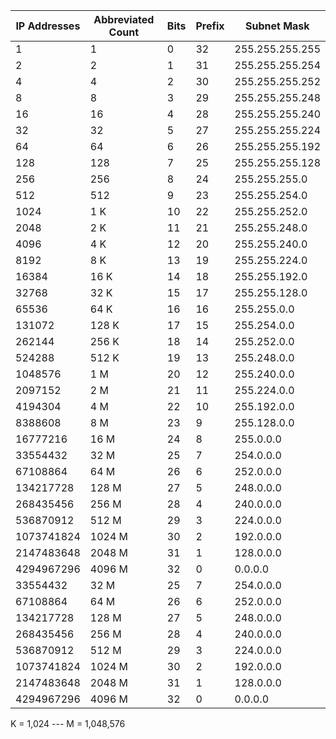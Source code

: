 | IP Addresses | Abbreviated Count | Bits | Prefix | Subnet Mask |
| -----------|--------|----|----|-----------------|
| 1          | 1      | 0  | 32 | 255.255.255.255 |
| 2          | 2      | 1  | 31 | 255.255.255.254 |
| 4          | 4      | 2  | 30 | 255.255.255.252 |
| 8          | 8      | 3  | 29 | 255.255.255.248 |
| 16         | 16     | 4  | 28 | 255.255.255.240 |
| 32         | 32     | 5  | 27 | 255.255.255.224 |
| 64         | 64     | 6  | 26 | 255.255.255.192 |
| 128        | 128    | 7  | 25 | 255.255.255.128 |
| 256        | 256    | 8  | 24 | 255.255.255.0   |
| 512        | 512    | 9  | 23 | 255.255.254.0   |
| 1024       | 1 K    | 10 | 22 | 255.255.252.0   |
| 2048       | 2 K    | 11 | 21 | 255.255.248.0   |
| 4096       | 4 K    | 12 | 20 | 255.255.240.0   |
| 8192       | 8 K    | 13 | 19 | 255.255.224.0   |
| 16384      | 16 K   | 14 | 18 | 255.255.192.0   |
| 32768      | 32 K   | 15 | 17 | 255.255.128.0   |
| 65536      | 64 K   | 16 | 16 | 255.255.0.0     |
| 131072     | 128 K  | 17 | 15 | 255.254.0.0     |
| 262144     | 256 K  | 18 | 14 | 255.252.0.0     |
| 524288     | 512 K  | 19 | 13 | 255.248.0.0     |
| 1048576    | 1 M    | 20 | 12 | 255.240.0.0     |
| 2097152    | 2 M    | 21 | 11 | 255.224.0.0     |
| 4194304    | 4 M    | 22 | 10 | 255.192.0.0     |
| 8388608    | 8 M    | 23 | 9  | 255.128.0.0     |
| 16777216   | 16 M   | 24 | 8  | 255.0.0.0       |
| 33554432   | 32 M   | 25 | 7  | 254.0.0.0       |
| 67108864   | 64 M   | 26 | 6  | 252.0.0.0       |
| 134217728  | 128 M  | 27 | 5  | 248.0.0.0       |
| 268435456  | 256 M  | 28 | 4  | 240.0.0.0       |
| 536870912  | 512 M  | 29 | 3  | 224.0.0.0       |
| 1073741824 | 1024 M | 30 | 2  | 192.0.0.0       |
| 2147483648 | 2048 M | 31 | 1  | 128.0.0.0       |
| 4294967296 | 4096 M | 32 | 0  | 0.0.0.0         |
|   33554432 | 32 M   | 25 |  7 |       254.0.0.0 |
|   67108864 | 64 M   | 26 |  6 |       252.0.0.0 |
|  134217728 | 128 M  | 27 |  5 |       248.0.0.0 |
|  268435456 | 256 M  | 28 |  4 |       240.0.0.0 |
|  536870912 | 512 M  | 29 |  3 |       224.0.0.0 |
| 1073741824 | 1024 M | 30 |  2 |       192.0.0.0 |
| 2147483648 | 2048 M | 31 |  1 |       128.0.0.0 |
| 4294967296 | 4096 M | 32 |  0 |         0.0.0.0 |

K = 1,024 --- M = 1,048,576